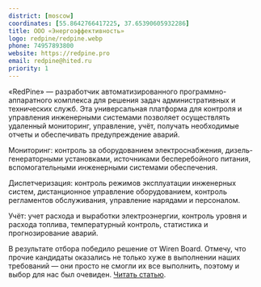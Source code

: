```yaml
---
district: [moscow]
coordinates: [55.8642766417225, 37.65390605932286]
title: ООО «Энергоэффективность»
logo: redpine/redpine.webp
phone: 74957893800
website: https://redpine.pro
email: redpine@hited.ru
priority: 1
---
```


«RedPine» — разработчик автоматизированного программно-аппаратного комплекса для решения задач административных и технических служб. Эта универсальная платформа для контроля и управления инженерными системами позволяет осуществлять удаленный мониторинг, управление, учёт, получать необходимые отчеты и обеспечивать предупреждение аварий.


Мониторинг: контроль за оборудованием электроснабжения, дизель-генераторными установками, источниками бесперебойного питания, вспомогательными инженерными системами обеспечения.

Диспетчеризация: контроль режимов эксплуатации инженерных систем, дистанционное управление оборудованием, контроль регламентов обслуживания, управление нарядами и персоналом.

Учёт: учет расхода и выработки электроэнергии, контроль уровня и расхода топлива, температурный контроль, статистика и прогнозирование аварий.

В результате отбора победило решение от Wiren Board. Отмечу, что прочие кандидаты оказались не только хуже в выполнении наших требований — они просто не смогли их все выполнить, поэтому и выбор для нас был очевиден. [Читать статью](https://geektimes.ru/company/redpine/blog/291957/).
